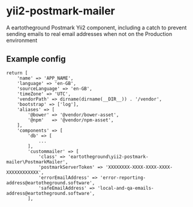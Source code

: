 # yii2-postmark-mailer

A eartotheground Postmark Yii2 component, including a catch to prevent sending emails to real email addresses when not on the Production environment

## Example config

```
return [
	'name' => 'APP_NAME',
	'language' => 'en-GB',
	'sourceLanguage' => 'en-GB',
	'timeZone' => 'UTC',
	'vendorPath' => dirname(dirname(__DIR__)) . '/vendor',
	'bootstrap' => ['log'],
	'aliases' => [
        '@bower' => '@vendor/bower-asset',
        '@npm'   => '@vendor/npm-asset',
    ],
	'components' => [
	    'db' => [
	    	...
	    ],
		'custommailer' => [
			'class' => 'eartotheground\yii2-postmark-mailer\PostmarkMailer',
			'postmarkServerToken' => 'XXXXXXXX-XXXX-XXXX-XXXX-XXXXXXXXXXXX',
			'errorEmailAddress' => 'error-reporting-address@eartotheground.software',
			'safeEmailAddress' => 'local-and-qa-emails-address@eartotheground.software',
		],
```